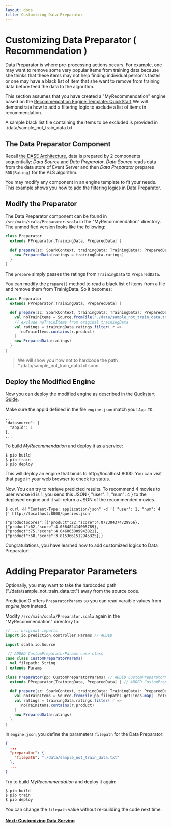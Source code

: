 ```yaml
---
layout: docs
title: Customizing Data Preparator
---
```


# Customizing Data Preparator ( Recommendation )

Data Preparator is where pre-processing actions occurs. For example, one may want to remove some very popular items from training data because she thinks that these items may not help finding individual person's tastes or one may have a black list of item that she want to remove from training data before feed the data to the algorithm.

This section assumes that you have created a "MyRecommendation" engine based on the [Recommendation Engine Template: QuickStart](quickstart.html)
We will demonstrate how to add a filtering logic to exclude a list of items in recommendation. 

A sample black list file containing the items to be excluded is provided in ./data/sample_not_train_data.txt


## The Data Preparator Component

Recall [the DASE Architecture](/dase.html), data is prepared by 2 components sequentially: *Data Source* and *Data Preparator*.
*Data Source* reads data from the data store of Event Server and then *Data Preparator* prepares `RDD[Rating]` for the ALS algorithm.

You may modify any component in an engine template to fit your needs.
This example shows you how to add the filtering logics in Data Preparator.

## Modify the Preparator

The Data Preparator component can be found in `/src/main/scala/Preparator.scala` in the "MyRecommendation" directory.
The unmodified version looks like the following:

```scala
class Preparator
  extends PPreparator[TrainingData, PreparedData] {

  def prepare(sc: SparkContext, trainingData: TrainingData): PreparedData = {
    new PreparedData(ratings = trainingData.ratings)
  }
}
```

The `prepare` simply passes the ratings from `TrainingData` to `PreparedData`.

You can modify the `prepare()` method to read a black list of items from a file and remove them from TrainigData. So it becomes:

```scala
class Preparator
  extends PPreparator[TrainingData, PreparedData] {

  def prepare(sc: SparkContext, trainingData: TrainingData): PreparedData = {
    val noTrainItems = Source.fromFile("./data/sample_not_train_data.txt").getLines.map(_.toInt).toSet
    // exclude noTrainItems from original trainingData
    val ratings = trainingData.ratings.filter( r =>
      !noTrainItems.contains(r.product)
    )
    new PreparedData(ratings)
  }
}
```
> We will show you how not to hardcode the path "./data/sample_not_train_data.txt soon.


## Deploy the Modified Engine

Now you can deploy the modified engine as described in the [Quckstart Guide](/quickstart.html).

Make sure the appId defined in the file `engine.json` match your `App ID`:

```
...
"datasource": {
  "appId": 1
},
...
```

To build *MyRecommendation* and deploy it as a service:

```
$ pio build
$ pio train
$ pio deploy
```

This will deploy an engine that binds to http://localhost:8000. You can visit that page in your web browser to check its status.

Now, You can try to retrieve predicted results.
To recommend 4 movies to user whose id is 1, you send this JSON { "user": 1, "num": 4 } to the deployed engine and it will return a JSON of the recommended movies.

```
$ curl -H "Content-Type: application/json" -d '{ "user": 1, "num": 4 }' http://localhost:8000/queries.json

{"productScores":[{"product":22,"score":4.072304374729956},{"product":62,"score":4.058482414005789},{"product":75,"score":4.046063009943821},{"product":68,"score":3.8153661512945325}]}
```

Congratulations, you have learned how to add customized logics to Data Preparator!


#  Adding Preparator Parameters

Optionally, you may want to take the hardcoded path ("./data/sample_not_train_data.txt") away from the source code.

PredictionIO offers `PreparatorParams` so you can read varaible values from *engine.json* instead.

Modify `/src/main/scala/Preparator.scala` again in the "MyRecommendation" directory to:

```scala
// ... original imports
import io.prediction.controller.Params // ADDED

import scala.io.Source

 // ADDED CustomPreparatorParams case class
case class CustomPreparatorParams(
  val filepath: String
) extends Params

class Preparator(pp: CustomPreparatorParams) // ADDED CustomPreparatorParams
  extends PPreparator[TrainingData, PreparedData] { // ADDED CustomPreparatorParams

  def prepare(sc: SparkContext, trainingData: TrainingData): PreparedData = {
    val noTrainItems = Source.fromFile(pp.filepath).getLines.map(_.toInt).toSet //CHANGED
    val ratings = trainingData.ratings.filter( r =>
      !noTrainItems.contains(r.product)
    )
    new PreparedData(ratings)
  }
}

```

In `engine.json`, you define the parameters `filepath` for the Data Preparator:

```json
{
  ...
  "preparator": {
    "filepath": "./data/sample_not_train_data.txt"
  },
  ...
}
```

Try to build *MyRecommendation* and deploy it again:

```
$ pio build
$ pio train
$ pio deploy
```

You can change the `filepath` value without re-building the code next time.

#### [Next: Customizing Data Serving](customize-serving.html)
